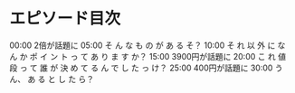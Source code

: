 # エピソード目次

00:00 2倍が話題に
05:00  そ ん な も の が あ る そ？
10:00  そ れ 以 外 に な ん か ポ イ ン ト っ て あ り ま す か？
15:00 3900円が話題に
20:00  こ れ 値 段 っ て 誰 が 決 め て る ん で し た っ け？
25:00 400円が話題に
30:00  う ん、 あ る と し た ら？